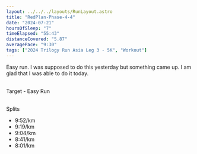 ```yaml
---
layout: ../../../layouts/RunLayout.astro
title: "RedPlan-Phase-4-4"
date: "2024-07-21"
hoursOfSleep: "7"
timeElapsed: "55:43"
distanceCovered: "5.87"
averagePace: "9:30"
tags: ["2024 Trilogy Run Asia Leg 3 - 5K", "Workout"]
---
```


Easy run. I was supposed to do this yesterday but something came up. I am glad that I was able to do it today.

<br/>
Target - Easy Run <br/><br/>

Splits <br/>

- 9:52/km
- 9:19/km
- 9:04/km
- 8:41/km
- 8:01/km
